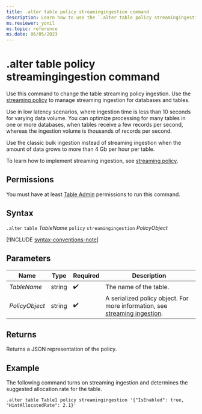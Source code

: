```yaml
---
title: .alter table policy streamingingestion command
description: Learn how to use the `.alter table policy streamingingestion` command to change the table streaming policy ingestion.
ms.reviewer: yonil
ms.topic: reference
ms.date: 06/05/2023
---
```

# .alter table policy streamingingestion command

Use this command to change the table streaming policy ingestion. Use the [streaming policy](../management/streaming-ingestion-policy.md) to manage streaming ingestion for databases and tables.  

Use in low latency scenarios, where ingestion time is less than 10 seconds for varying data volume. You can optimize processing for many tables in one or more databases, when tables receive a few records per second, whereas the ingestion volume is thousands of records per second.

Use the classic bulk ingestion instead of streaming ingestion when the amount of data grows to more than 4 Gb per hour per table.

To learn how to implement streaming ingestion, see [streaming policy](../management/streaming-ingestion-policy.md).

## Permissions

You must have at least [Table Admin](access-control/role-based-access-control.md) permissions to run this command.

## Syntax

`.alter` `table` *TableName* `policy` `streamingingestion` *PolicyObject*

[!INCLUDE [syntax-conventions-note](../../includes/syntax-conventions-note.md)]

## Parameters

| Name | Type | Required | Description |
|--|--|--|--|
| *TableName* | string |  :heavy_check_mark:| The name of the table.|
| *PolicyObject* |string |  :heavy_check_mark: | A serialized policy object. For more information, see [streaming ingestion](../../ingest-data-streaming.md).|

## Returns

Returns a JSON representation of the policy.

## Example

The following command turns on streaming ingestion and determines the suggested allocation rate for the table.

```kusto
.alter table Table1 policy streamingingestion '{"IsEnabled": true, "HintAllocatedRate": 2.1}'
```
